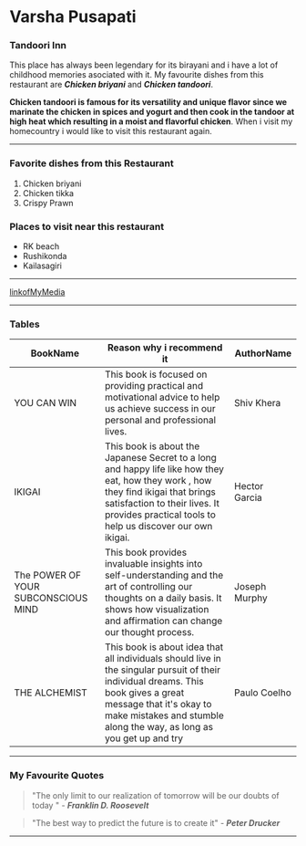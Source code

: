# Varsha Pusapati
### Tandoori Inn

This place has always been legendary for its birayani and i have a lot of childhood memories asociated with it. My favourite dishes from this restaurant are ***Chicken briyani*** and ***Chicken tandoori***.

**Chicken tandoori is famous for its versatility and unique flavor since we marinate the chicken in spices and yogurt and then cook in the tandoor at high heat which resulting in a moist and flavorful chicken**. When i visit my homecountry i would like to visit this restaurant again.

---
### Favorite dishes from this Restaurant
1. Chicken briyani
2. Chicken tikka
3. Crispy Prawn

### Places to visit near this restaurant
* RK beach
* Rushikonda
* Kailasagiri

---

[linkofMyMedia](MyMedia.md)

---

### Tables

| BookName | Reason why i recommend it | AuthorName |
| --- | ---| --- |
| YOU CAN WIN | This book is focused on providing practical and motivational advice to help us achieve success in our personal and professional lives. | Shiv Khera |
| IKIGAI | This book is about the Japanese Secret to a long and happy life like how they eat, how they work , how they find ikigai that brings satisfaction to their lives. It provides practical tools to help us discover our own ikigai. | Hector Garcia | 
| The POWER OF YOUR SUBCONSCIOUS MIND | This book provides invaluable insights into self-understanding and the art of controlling our thoughts on a daily basis. It shows how visualization and affirmation can change our thought process. | Joseph Murphy |
| THE ALCHEMIST | This book is about idea that all individuals should live in the singular pursuit of their individual dreams. This book gives a great message that it's okay to make mistakes and stumble along the way, as long as you get up and try | Paulo Coelho |

---

### My Favourite Quotes

> "The only limit to our realization of tomorrow will be our doubts of today " - ***Franklin D. Roosevelt***

> "The best way to predict the future is to create it" - ***Peter Drucker***

---